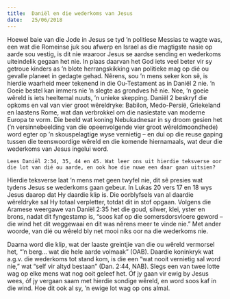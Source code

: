```yaml
---
title:  Daniël en die wederkoms van Jesus
date:   25/06/2018
---
```


Hoewel baie van die Jode in Jesus se tyd ’n politiese Messias te wagte was, een wat die Romeinse juk sou afwerp en Israel as die magtigste nasie op aarde sou vestig, is dit nie waaroor Jesus se aardse sending en wederkoms uiteindelik gegaan het nie. In plaas daarvan het God iets veel beter vir sy getroue kinders as ’n blote herrangskikking van politieke mag op dié ou gevalle planeet in gedagte gehad. Nêrens, sou ’n mens seker kon sê, is hierdie waarheid meer tekenend in die Ou-Testament as in Daniël 2 nie. ’n Goeie bestel kan immers nie ’n slegte as grondves hê nie. Nee, ’n goeie wêreld is iets heeltemal nuuts, ’n unieke skepping. Daniël 2 beskryf die opkoms en val van vier groot wêreldryke: Babilon, Medo-Persië, Griekeland en laastens Rome, wat dan verbrokkel om die nasiestate van moderne Europa te vorm. Die beeld wat koning Nebukadnesar in sy droom gesien het (’n versinnebeelding van die opeenvolgende vier groot wêreldmoondhede) word egter op ’n skouspelagtige wyse vernietig – en dui op die reuse gaping tussen die teenswoordige wêreld en die komende hiernamaals, wat deur die wederkoms van Jesus ingelui word. 

`Lees Daniël 2:34, 35, 44 en 45. Wat leer ons uit hierdie teksverse oor die lot van dié ou aarde, en ook hoe die nuwe een daar gaan uitsien?` 

Hierdie teksverse laat ’n mens met geen twyfel nie, dit sê presies wat tydens Jesus se wederkoms gaan gebeur. In Lukas 20 vers 17 en 18 wys Jesus daarop dat Hy daardie klip is. Die oorblyfsels van al daardie wêreldryke sal Hy totaal verpletter, totdat dit in stof opgaan. Volgens die Aramese weergawe van Daniël 2:35 het die goud, silwer, klei, yster en brons, nadat dit fyngestamp is, “soos kaf op die somersdorsvloere geword – die wind het dit weggewaai en dit was nêrens meer te vinde nie.” Met ander woorde, van dié ou wêreld bly net mooi niks oor na die wederkoms nie. 

Daarna word die klip, wat der laaste greintjie van die ou wêreld vermorsel het, “’n berg… wat die hele aarde volmaak” (OAB). Daardie koninkryk wat a.g.v. die wederkoms tot stand kom, is die een “wat nooit vernietig sal word nie,” wat “self vir altyd bestaan” (Dan. 2:44, NAB). Slegs een van twee lotte wag op elke mens wat nog ooit geleef het. Óf jy gaan vir ewig by Jesus wees, óf jy vergaan saam met hierdie sondige wêreld, en word soos kaf in die wind. Hoe dit ook al sy, ’n ewige lot wag op ons almal.